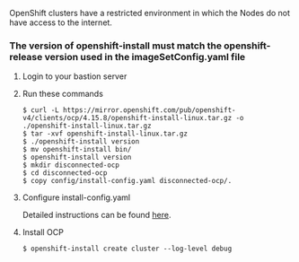 OpenShift clusters have a restricted environment in which the Nodes do not have access to the internet. 

### The version of openshift-install must match the openshift-release version used in the imageSetConfig.yaml file

1. Login to your bastion server
2. Run these commands
   ```
   $ curl -L https://mirror.openshift.com/pub/openshift-v4/clients/ocp/4.15.8/openshift-install-linux.tar.gz -o ./openshift-install-linux.tar.gz
   $ tar -xvf openshift-install-linux.tar.gz
   $ ./openshift-install version
   $ mv openshift-install bin/
   $ openshift-install version
   $ mkdir disconnected-ocp
   $ cd disconnected-ocp
   $ copy config/install-config.yaml disconnected-ocp/.
   ```
3. Configure install-config.yaml

   Detailed instructions can be found [here](https://docs.openshift.com/container-platform/4.15/installing/installing_aws/installing-restricted-networks-aws-installer-provisioned.html#installation-aws-config-yaml_installing-restricted-networks-aws-installer-provisioned).

4. Install OCP
   ```
   $ openshift-install create cluster --log-level debug
   ```
